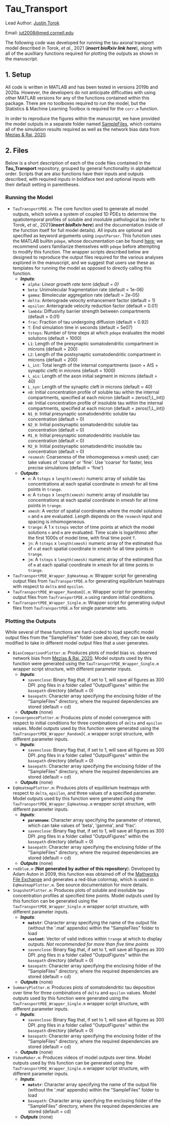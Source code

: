 # Tau_Transport
Lead Author: [Justin Torok](http://github.com/justin-torok)

Email: jut2008@med.cornell.edu

The following code was developed for running the tau axonal transport model described in Torok, *et al.*, 2021 (***insert bioRxiv link here***), along with all of the auxilliary functions required for plotting the outputs as shown in the manuscript.

## 1. Setup
All code is written in MATLAB and has been tested in versions 2019b and 2020a. However, the developers do not anticipate difficulties with using other MATLAB versions for any of the functions contained within this package. There are no toolboxes required to run the model, but the Statistics & Machine Learning Toolbox is required for the `corr.m` function.

In order to reproduce the figures within the manuscript, we have provided the model outputs in a separate folder named [SampleFiles](https://drive.google.com/file/d/1ZYeZ99V5h8n2cUvYBUiF2TOeKVAtHc65/view?usp=sharing), which contains all of the simulation results required as well as the network bias data from [Mezias & Raj, 2020](https://www.biorxiv.org/content/10.1101/2020.11.06.371625v1).

## 2. Files
Below is a short description of each of the code files contained in the **Tau_Transport** repository, grouped by general functionality in alphabetical order. Scripts that are also functions have their inputs and outputs described, with required inputs in boldface text and optional inputs with their default setting in parentheses.

### Running the Model
- `TauTransportPDE.m`: The core function used to generate all model outputs, which solves a system of coupled 1D PDEs to determine the spatiotemporal profiles of soluble and insoluble pathological tau (refer to Torok, *et al.*, 2021(***insert bioRxiv here***) and the documentation inside of the function itself for full model details). All inputs are optional and specified as keyword arguments using `inputParser`. This function uses the MATLAB builtin `pdepe`, whose documentation can be found [here](https://www.mathworks.com/help/matlab/ref/pdepe.html); we recommend users familiarize themselves with `pdepe` before attempting to modify this function. The wrapper scripts described below are designed to reproduce the output files required for the various analyses explored in the manuscript, and we suggest that users use these as templates for running the model as opposed to directly calling this function. 
    - ***Inputs***:
        - *`alpha`: Linear growth rate term (default = 0)*
        - `beta`: Unimolecular fragmentation rate (default = 1e-06)
        - `gamma`: Bimolecular aggregation rate (default = 2e-05)
        - `delta`: Anterograde velocity enhancement factor (default = 1)
        - `epsilon`: Anterograde velocity reduction factor (default = 0.01)
        - `lambda`: Diffusivity barrier strength between compartments (default = 0.01)
        - `frac`: Fraction of tau undergoing diffusion (default = 0.92)
        - `T`: End simulation time in seconds (default = 5e07)
        - `tsteps`: Number of time steps at which `pdepe` evaluates the model solutions (default = 1000)
        - `L1`: Length of the presynaptic somatodendritic compartment in microns (default = 200)
        - `L2`: Length of the postsynaptic somatodendritic compartment in microns (default = 200)
        - `L_int`: Total length of the internal compartments (axon + AIS + synaptic cleft) in microns (default = 1000)
        - `L_ais`: Length of the axon initial segment in microns (default = 40)
        - `L_syn`: Length of the synaptic cleft in microns (default = 40)
        - `n0`: Initial concentration profile of soluble tau within the internal compartments, specified at each micron (default = zeros(1,L_int))
        - `m0`: Initial concentration profile of insoluble tau within the internal compartments, specified at each micron (default = zeros(1,L_int))
        - `N1_0`: Initial presynaptic somatodendritic soluble tau concentration (default = 0)
        - `N2_0`: Initial postsynaptic somatodendritic soluble tau concentration (default = 0)
        - `M1_0`: Initial presynaptic somatodendritic insoluble tau concentration (default = 0)
         - `M2_0`: Initial postsynaptic somatodendritic insoluble tau concentration (default = 0)    
         - `resmesh`: Coarseness of the inhomogeneous x-mesh used; can take values of 'coarse' or 'fine'. Use 'coarse' for faster, less precise simulations (default = 'fine')   
    - ***Outputs***:
        - `n`: A `tsteps` x `length(xmesh)` numeric array of soluble tau concentrations at each spatial coordinate in xmesh for all time points in `trange`.
        - `m`: A `tsteps` x `length(xmesh)` numeric array of insoluble tau concentrations at each spatial coordinate in xmesh for all time points in `trange`.
        - `xmesh`: A vector of spatial coordinates where the model solutions `n` and `m` are evaluated. Length depends on the `resmesh` input and spacing is inhomogeneous.
        - `trange`: A 1 x `tsteps` vector of time points at which the model solutions `n` and `m` are evaluated. Time scale is logarithmic after the first 1000s of model time, with final time point `T`.
        - `jn`: A `tsteps` x `length(xmesh)` numeric array of the estimated flux of `n` at each spatial coordinate in xmesh for all time points in `trange`.
        - `jm`: A `tsteps` x `length(xmesh)` numeric array of the estimated flux of `m` at each spatial coordinate in xmesh for all time points in `trange`.
- `TauTransportPDE_Wrapper_EqHeatmap.m`: Wrapper script for generating output files from `TauTransportPDE.m` for generating equilibrium heatmaps with respect to `delta` and `epsilon`.
- `TauTransportPDE_Wrapper_RandomIC.m`: Wrapper script for generating output files from `TauTransportPDE.m` using random initial conditions.
- `TauTransportPDE_Wrapper_Single.m`: Wrapper script for generating output files from `TauTransportPDE.m` for single parameter sets.

### Plotting the Outputs
While several of these functions are hard-coded to load specific model output files from the "SampleFiles" folder (see above), they can be easily modified to take in different model output files that a user generates.
- `BiasComparisonPlotter.m`: Produces plots of model bias vs. observed network bias from [Mezias & Raj, 2020](https://www.biorxiv.org/content/10.1101/2020.11.06.371625v1). Model outputs used by this function were generated using the `TauTransportPDE_Wrapper_Single.m` wrapper script structure, with different parameter inputs.
    - ***Inputs***:
        - `savenclose`: Binary flag that, if set to 1, will save all figures as 300 DPI .png files in a folder called "OutputFigures" within the `basepath` directory (default = 0)
        - `basepath`: Character array specifying the enclosing folder of the "SampleFiles" directory, where the required dependencies are stored (default = cd)
    - ***Outputs*** (none)
- `ConvergencePlotter.m`: Produces plots of model convergence with respect to initial conditions for three combinations of `delta` and `epsilon` values. Model outputs used by this function were generated using the `TauTransportPDE_Wrapper_RandomIC.m` wrapper script structure, with different parameter inputs.
    - ***Inputs***:
        - `savenclose`: Binary flag that, if set to 1, will save all figures as 300 DPI .png files in a folder called "OutputFigures" within the `basepath` directory (default = 0)
        - `basepath`: Character array specifying the enclosing folder of the "SampleFiles" directory, where the required dependencies are stored (default = cd)
    - ***Outputs*** (none)
- `EqHeatmapPlotter.m`: Produces plots of equilibrium heatmaps with respect to `delta`, `epsilon`, and three values of a specified parameter. Model outputs used by this function were generated using the `TauTransportPDE_Wrapper_EqHeatmap.m` wrapper script structure, with different parameter inputs.
    - ***Inputs***:
        - **`paramname`**: Character array specifying the parameter of interest, which can take values of 'beta', 'gamma', and 'frac'. 
        - `savenclose`: Binary flag that, if set to 1, will save all figures as 300 DPI .png files in a folder called "OutputFigures" within the `basepath` directory (default = 0)
        - `basepath`: Character array specifying the enclosing folder of the "SampleFiles" directory, where the required dependencies are stored (default = cd)
    - ***Outputs*** (none)
- `redblue.m` (**Not generated by author of this repository**): Developed by Adam Auton in 2009, this function was obtained off of the [Mathworks File Exchange](https://www.mathworks.com/matlabcentral/fileexchange/25536-red-blue-colormap) and generates a red-blue colormap, which is used in `EqHeatmapPlotter.m`. See source documentation for more details.
- `SnapshotPlotter.m`: Produces plots of soluble and insoluble tau concentration profiles at specified time points. Model outputs used by this function can be generated using the `TauTransportPDE_Wrapper_Single.m` wrapper script structure, with different parameter inputs.
    - ***Inputs***:
        - **`matstr`**: Character array specifying the name of the output file (without the '.mat' appendix) within the "SampleFiles" folder to load
        - **`customt`**: Vector of valid indices within `trange` at which to display outputs. *Not recommended for more than five time points*
        - `savenclose`: Binary flag that, if set to 1, will save all figures as 300 DPI .png files in a folder called "OutputFigures" within the `basepath` directory (default = 0)
        - `basepath`: Character array specifying the enclosing folder of the "SampleFiles" directory, where the required dependencies are stored (default = cd)
    - ***Outputs*** (none)
- `SummaryPlotter.m`: Produces plots of somatodendritic tau deposition over time for three combinations of `delta` and `epsilon` values. Model outputs used by this function were generated using the `TauTransportPDE_Wrapper_Single.m` wrapper script structure, with different parameter inputs.
    - ***Inputs***:
        - `savenclose`: Binary flag that, if set to 1, will save all figures as 300 DPI .png files in a folder called "OutputFigures" within the `basepath` directory (default = 0)
        - `basepath`: Character array specifying the enclosing folder of the "SampleFiles" directory, where the required dependencies are stored (default = cd)
    - ***Outputs*** (none)
- `VideoMaker.m`: Produces videos of model outputs over time. Model outputs used by this function can be generated using the `TauTransportPDE_Wrapper_Single.m` wrapper script structure, with different parameter inputs.
    - ***Inputs***:
        - **`matstr`**: Character array specifying the name of the output file (without the '.mat' appendix) within the "SampleFiles" folder to load
        - `basepath`: Character array specifying the enclosing folder of the "SampleFiles" directory, where the required dependencies are stored (default = cd)
    - ***Outputs*** (none)